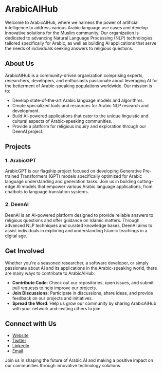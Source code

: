 # ArabicAIHub

Welcome to ArabicAIHub, where we harness the power of artificial intelligence to address various Arabic language use cases and develop innovative solutions for the Muslim community. Our organization is dedicated to advancing Natural Language Processing (NLP) technologies tailored specifically for Arabic, as well as building AI applications that serve the needs of individuals seeking answers to religious questions.

## About Us

ArabicAIHub is a community-driven organization comprising experts, researchers, developers, and enthusiasts passionate about leveraging AI for the betterment of Arabic-speaking populations worldwide. Our mission is to:

- Develop state-of-the-art Arabic language models and algorithms.
- Create specialized tools and resources for Arabic NLP research and development.
- Build AI-powered applications that cater to the unique linguistic and cultural aspects of Arabic-speaking communities.
- Provide a platform for religious inquiry and exploration through our DeenAI project.

## Projects

### 1. ArabicGPT
ArabicGPT is our flagship project focused on developing Generative Pre-trained Transformers (GPT) models specifically optimized for Arabic language understanding and generation tasks. Join us in building cutting-edge AI models that empower various Arabic language applications, from chatbots to language translation systems.

### 2. DeenAI
DeenAI is an AI-powered platform designed to provide reliable answers to religious questions and offer guidance on Islamic matters. Through advanced NLP techniques and curated knowledge bases, DeenAI aims to assist individuals in exploring and understanding Islamic teachings in a digital age.

## Get Involved

Whether you're a seasoned researcher, a software developer, or simply passionate about AI and its applications in the Arabic-speaking world, there are many ways to contribute to ArabicAIHub:

- **Contribute Code**: Check out our repositories, open issues, and submit pull requests to help improve our projects.
- **Join Discussions**: Participate in discussions, share ideas, and provide feedback on our projects and initiatives.
- **Spread the Word**: Help us grow our community by sharing ArabicAIHub with your network and inviting others to join.

## Connect with Us

- [Website](https://arabicaihub.org)
- [Twitter](https://twitter.com/ArabicAIHub)
- [LinkedIn](https://www.linkedin.com/company/arabicaihub)
- [Email](mailto:contact@arabicaihub.org)

Join us in shaping the future of Arabic AI and making a positive impact on our communities through innovative technology solutions.



